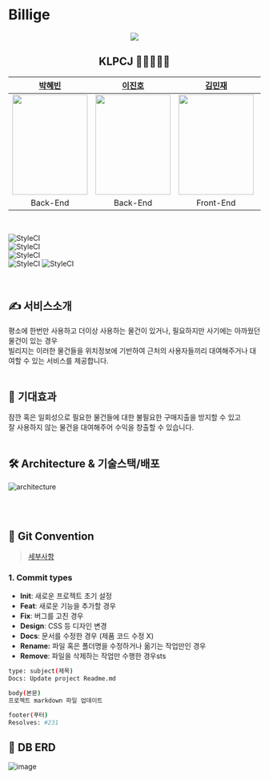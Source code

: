 # Billige

<div align="center">
  <img src="https://user-images.githubusercontent.com/60912550/136170990-81b0605d-8844-446e-9e3b-58d033bf1a98.png" />
  <h2> KLPCJ 🦝🦊🐰🦁🐳  </h2>
    <!-- <a href="https://github.com/happ-in/BEAR/graphs/contributors">
      <img src="https://contrib.rocks/image?repo=happ-in/BEAR" />
    </a> -->





|[박혜빈](https://github.com/happ-in)|[이진호](https://github.com/jinho-pca)|[김민재](https://github.com/)|[최동욱](https://github.com/)|[정진주](https://github.com/)|
|:-:|:-:|:-:|:-:|:-:|
|<img src="https://user-images.githubusercontent.com/60912550/136307410-8ce60980-6ac3-4d17-8c08-ebd1bdba3723.jpeg" width="150" height="200" />|<img src="https://user-images.githubusercontent.com/60912550/136307383-a06166e6-2c28-4626-9723-6696e0d7ae9d.png" width="150" height="200" />|<img src="https://user-images.githubusercontent.com/60912550/136307420-523540fe-fc04-4f9d-aa45-fbc932456f59.jpeg" width="150" height="200" />|<img src="https://user-images.githubusercontent.com/60912550/136307419-c58d30d0-11c8-4571-9f68-dc401d215710.jpeg" width="150" height="200"  />|<img src="https://user-images.githubusercontent.com/60912550/136307424-792c1f6a-af9d-4362-97af-b1310862948a.jpeg" width="150" height="200"  />|
|Back-End <br/> |Back-End <br/>|Front-End  <br/>|Front-End <br/>|Front-End <br/>|

</div>

<br/>


![StyleCI](https://img.shields.io/badge/React-17.0.2-brightgreen)  
![StyleCI](https://img.shields.io/badge/SpringBoot-2.5.4-blue)  
![StyleCI](https://img.shields.io/badge/MySQL-8.0.23-yellow)  
![StyleCI](https://img.shields.io/badge/ec2(ubuntu)-20.0.4-orange) 
![StyleCI](https://img.shields.io/badge/s3-2012.10.17-orange)  

<br/>

## ✍ 서비스소개
평소에 한번만 사용하고 더이상 사용하는 물건이 있거나, 필요하지만 사기에는 아까웠던 물건이 있는 경우  
빌리지는 이러한 물건들을 위치정보에 기반하여 근처의 사용자들끼리 대여해주거나 대여할 수 있는 서비스를 제공합니다.
<br/><br/>

## 🙏 기대효과
잠깐 혹은 일회성으로 필요한 물건들에 대한 불필요한 구매지출을 방지할 수 있고  
잘 사용하지 않는 물건을 대여해주어 수익을 창출할 수 있습니다.
<br/><br/>

## 🛠 Architecture & 기술스택/배포
![architecture](https://user-images.githubusercontent.com/60912550/136310599-31c522cf-ae41-4491-a326-d3ed16c9e411.jpeg)

<br/><br/>

## 🤙 Git Convention
> [세부사항](https://elastic-carbon-574.notion.site/Convention-824ff805c9334a6e828da256dff44f44)

### 1. Commit types

- **Init**: 새로운 프로젝트 초기 설정
- **Feat**: 새로운 기능을 추가할 경우
- **Fix**: 버그를 고친 경우
- **Design**: CSS 등 디자인 변경
- **Docs**: 문서를 수정한 경우 (제품 코드 수정 X)
- **Rename:** 파일 혹은 폴더명을 수정하거나 옮기는 작업만인 경우
- **Remove**: 파일을 삭제하는 작업만 수행한 경우sts

```bash
type: subject(제목)
Docs: Update project Readme.md

body(본문)
프로젝트 markdown 파일 업데이트

footer(푸터)
Resolves: #231
```

## 🕋 DB ERD

![image](https://user-images.githubusercontent.com/36289638/135795063-7ac8b784-13a4-4054-af4c-d78bd41de107.png)
